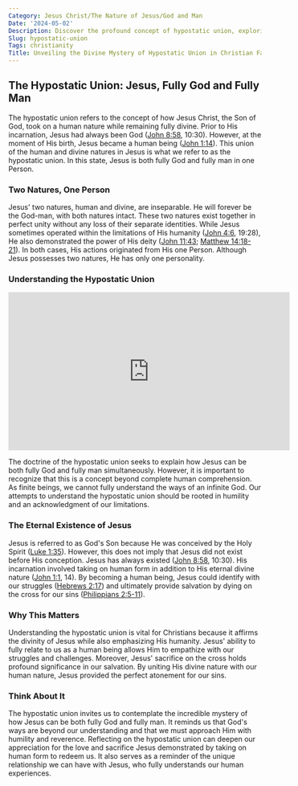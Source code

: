 ```yaml
---
Category: Jesus Christ/The Nature of Jesus/God and Man
Date: '2024-05-02'
Description: Discover the profound concept of hypostatic union, exploring the union of divine and human natures in Jesus Christ. Explore the theological implications in this intriguing article.
Slug: hypostatic-union
Tags: christianity
Title: Unveiling the Divine Mystery of Hypostatic Union in Christian Faith
---
```


## The Hypostatic Union: Jesus, Fully God and Fully Man

The hypostatic union refers to the concept of how Jesus Christ, the Son of God, took on a human nature while remaining fully divine. Prior to His incarnation, Jesus had always been God ([John 8:58](https://www.bibleref.com/John/8/John-8-58.html), 10:30). However, at the moment of His birth, Jesus became a human being ([John 1:14](https://www.bibleref.com/John/1/John-1-14.html)). This union of the human and divine natures in Jesus is what we refer to as the hypostatic union. In this state, Jesus is both fully God and fully man in one Person.

### Two Natures, One Person

Jesus' two natures, human and divine, are inseparable. He will forever be the God-man, with both natures intact. These two natures exist together in perfect unity without any loss of their separate identities. While Jesus sometimes operated within the limitations of His humanity ([John 4:6](https://www.bibleref.com/John/4/John-4-6.html), 19:28), He also demonstrated the power of His deity ([John 11:43](https://www.bibleref.com/John/11/John-11-43.html); [Matthew 14:18-21](https://www.bibleref.com/Matthew/14/Matthew-14-18.html)). In both cases, His actions originated from His one Person. Although Jesus possesses two natures, He has only one personality.

### Understanding the Hypostatic Union


<iframe width="560" height="315" src="https://www.youtube.com/embed/TMIabK3Op1w" frameborder="0" allow="autoplay; encrypted-media" allowfullscreen></iframe>


The doctrine of the hypostatic union seeks to explain how Jesus can be both fully God and fully man simultaneously. However, it is important to recognize that this is a concept beyond complete human comprehension. As finite beings, we cannot fully understand the ways of an infinite God. Our attempts to understand the hypostatic union should be rooted in humility and an acknowledgment of our limitations.

### The Eternal Existence of Jesus

Jesus is referred to as God's Son because He was conceived by the Holy Spirit ([Luke 1:35](https://www.bibleref.com/Luke/1/Luke-1-35.html)). However, this does not imply that Jesus did not exist before His conception. Jesus has always existed ([John 8:58](https://www.bibleref.com/John/8/John-8-58.html), 10:30). His incarnation involved taking on human form in addition to His eternal divine nature ([John 1:1](https://www.bibleref.com/John/1/John-1-1.html), 14). By becoming a human being, Jesus could identify with our struggles ([Hebrews 2:17](https://www.bibleref.com/Hebrews/2/Hebrews-2-17.html)) and ultimately provide salvation by dying on the cross for our sins ([Philippians 2:5-11](https://www.bibleref.com/Philippians/2/Philippians-2-5.html)).

### Why This Matters

Understanding the hypostatic union is vital for Christians because it affirms the divinity of Jesus while also emphasizing His humanity. Jesus' ability to fully relate to us as a human being allows Him to empathize with our struggles and challenges. Moreover, Jesus' sacrifice on the cross holds profound significance in our salvation. By uniting His divine nature with our human nature, Jesus provided the perfect atonement for our sins.

### Think About It

The hypostatic union invites us to contemplate the incredible mystery of how Jesus can be both fully God and fully man. It reminds us that God's ways are beyond our understanding and that we must approach Him with humility and reverence. Reflecting on the hypostatic union can deepen our appreciation for the love and sacrifice Jesus demonstrated by taking on human form to redeem us. It also serves as a reminder of the unique relationship we can have with Jesus, who fully understands our human experiences.